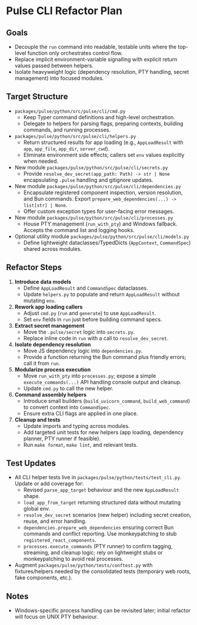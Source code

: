 # Pulse CLI Refactor Plan

## Goals
- Decouple the `run` command into readable, testable units where the top-level function only orchestrates control flow.
- Replace implicit environment-variable signalling with explicit return values passed between helpers.
- Isolate heavyweight logic (dependency resolution, PTY handling, secret management) into focused modules.

## Target Structure
- `packages/pulse/python/src/pulse/cli/cmd.py`
  - Keep Typer command definitions and high-level orchestration.
  - Delegate to helpers for parsing flags, preparing contexts, building commands, and running processes.
- `packages/pulse/python/src/pulse/cli/helpers.py`
  - Return structured results for app loading (e.g., `AppLoadResult` with `app`, `app_file`, `app_dir`, `server_cwd`).
  - Eliminate environment side effects; callers set `env` values explicitly when needed.
- New module `packages/pulse/python/src/pulse/cli/secrets.py`
  - Provide `resolve_dev_secret(app_path: Path) -> str | None` encapsulating `.pulse` handling and gitignore updates.
- New module `packages/pulse/python/src/pulse/cli/dependencies.py`
  - Encapsulate registered component inspection, version resolution, and Bun commands. Export `prepare_web_dependencies(...) -> list[str] | None`.
  - Offer custom exception types for user-facing error messages.
- New module `packages/pulse/python/src/pulse/cli/processes.py`
  - House PTY management (`run_with_pty`) and Windows fallback. Accepts the command list and logging hooks.
- Optional utility module `packages/pulse/python/src/pulse/cli/models.py`
  - Define lightweight dataclasses/TypedDicts (`AppContext`, `CommandSpec`) shared across modules.

## Refactor Steps
1. **Introduce data models**
   - Define `AppLoadResult` and `CommandSpec` dataclasses.
   - Update `helpers.py` to populate and return `AppLoadResult` without mutating `env`.
2. **Rework app loading callers**
   - Adjust `cmd.py` (`run` and `generate`) to use `AppLoadResult`.
   - Set `env` fields in `run` just before building command specs.
3. **Extract secret management**
   - Move the `.pulse/secret` logic into `secrets.py`.
   - Replace inline code in `run` with a call to `resolve_dev_secret`.
4. **Isolate dependency resolution**
   - Move JS dependency logic into `dependencies.py`.
   - Provide a function returning the Bun command plus friendly errors; call it from `run`.
5. **Modularize process execution**
   - Move `run_with_pty` into `processes.py`; expose a simple `execute_commands(...)` API handling console output and cleanup.
   - Update `cmd.py` to call the new helper.
6. **Command assembly helpers**
   - Introduce small builders (`build_uvicorn_command`, `build_web_command`) to convert context into `CommandSpec`.
   - Ensure extra CLI flags are applied in one place.
7. **Cleanup and tests**
   - Update imports and typing across modules.
   - Add targeted unit tests for new helpers (app loading, dependency planner, PTY runner if feasible).
   - Run `make format`, `make lint`, and relevant tests.

## Test Updates
- All CLI helper tests live in `packages/pulse/python/tests/test_cli.py`. Update or add coverage for:
  - Revised `parse_app_target` behaviour and the new `AppLoadResult` shape.
  - `load_app_from_target` returning structured data without mutating global env.
  - `resolve_dev_secret` scenarios (new helper) including secret creation, reuse, and error handling.
  - `dependencies.prepare_web_dependencies` ensuring correct Bun commands and conflict reporting. Use monkeypatching to stub `registered_react_components`.
  - `processes.execute_commands` (PTY runner) to confirm tagging, streaming, and cleanup logic; rely on lightweight stubs or monkeypatching to avoid real processes.
- Augment `packages/pulse/python/tests/conftest.py` with fixtures/helpers needed by the consolidated tests (temporary web roots, fake components, etc.).

## Notes
- Windows-specific process handling can be revisited later; initial refactor will focus on UNIX PTY behaviour.
